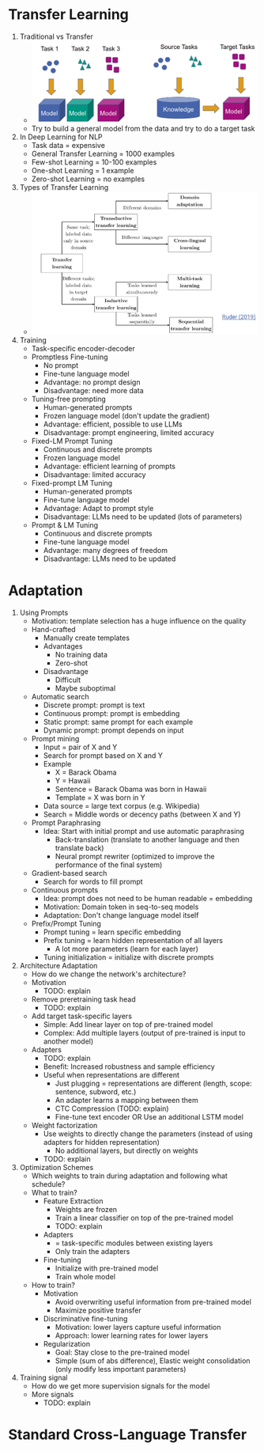 # Transfer Learning
1. Traditional vs Transfer
    - ![image](images/traditional_vs_transfer_learning.png)
    - Try to build a general model from the data and try to do a target task
1. In Deep Learning for NLP
    - Task data = expensive
    - General Transfer Learning = 1000 examples
    - Few-shot Learning = 10-100 examples
    - One-shot Learning = 1 example
    - Zero-shot Learning = no examples
1. Types of Transfer Learning
    - ![image](images/transfer_learning_types.png)
1. Training
    - Task-specific encoder-decoder
    - Promptless Fine-tuning
        * No prompt
        * Fine-tune language model
        * Advantage: no prompt design
        * Disadvantage: need more data
    - Tuning-free prompting
        * Human-generated prompts
        * Frozen language model (don't update the gradient)
        * Advantage: efficient, possible to use LLMs
        * Disadvantage: prompt engineering, limited accuracy
    - Fixed-LM Prompt Tuning
        * Continuous and discrete prompts
        * Frozen language model
        * Advantage: efficient learning of prompts
        * Disadvantage: limited accuracy
    - Fixed-prompt LM Tuning
        * Human-generated prompts
        * Fine-tune language model
        * Advantage: Adapt to prompt style
        * Disadvantage: LLMs need to be updated (lots of parameters)
    - Prompt & LM Tuning
        * Continuous and discrete prompts
        * Fine-tune language model
        * Advantage: many degrees of freedom
        * Disadvantage: LLMs need to be updated



# Adaptation
1. Using Prompts
    - Motivation: template selection has a huge influence on the quality
    - Hand-crafted
        * Manually create templates
        * Advantages
            + No training data
            + Zero-shot
        * Disadvantage
            + Difficult
            + Maybe suboptimal
    - Automatic search
        * Discrete prompt: prompt is text
        * Continuous prompt: prompt is embedding
        * Static prompt: same prompt for each example
        * Dynamic prompt: prompt depends on input
    - Prompt mining
        * Input = pair of X and Y
        * Search for prompt based on X and Y
        * Example
            + X = Barack Obama
            + Y = Hawaii
            + Sentence = Barack Obama was born in Hawaii
            + Template = X was born in Y
        * Data source = large text corpus (e.g. Wikipedia)
        * Search = Middle words or decency paths (between X and Y)
    - Prompt Paraphrasing
        * Idea: Start with initial prompt and use automatic paraphrasing
            + Back-translation (translate to another language and then translate back)
            + Neural prompt rewriter (optimized to improve the performance of the final system)
    - Gradient-based search
        * Search for words to fill prompt
    - Continuous prompts
        * Idea: prompt does not need to be human readable = embedding
        * Motivation: Domain token in seq-to-seq models
        * Adaptation: Don't change language model itself
    - Prefix/Prompt Tuning
        * Prompt tuning = learn specific embedding
        * Prefix tuning = learn hidden representation of all layers
            + A lot more parameters (learn for each layer)
        * Tuning initialization = initialize with discrete prompts
1. Architecture Adaptation
    - How do we change the network's architecture?
    - Motivation
        * TODO: explain
    - Remove preretraining task head
        * TODO: explain
    - Add target task-specific layers
        * Simple: Add linear layer on top of pre-trained model
        * Complex: Add multiple layers (output of pre-trained is input to another model)
    - Adapters
        * TODO: explain
        * Benefit: Increased robustness and sample efficiency
        * Useful when representations are different
            + Just plugging = representations are different (length, scope: sentence, subword, etc.)
            + An adapter learns a mapping between them
            + CTC Compression (TODO: explain)
            + Fine-tune text encoder OR Use an additional LSTM model
    - Weight factorization
        * Use weights to directly change the parameters (instead of using adapters for hidden representation)
            + No additional layers, but directly on weights
        * TODO: explain
1. Optimization Schemes
    - Which weights to train during adaptation and following what schedule?
    - What to train?
        * Feature Extraction
            + Weights are frozen
            + Train a linear classifier on top of the pre-trained model
            + TODO: explain
        * Adapters
            + = task-specific modules between existing layers
            + Only train the adapters
        * Fine-tuning
            + Initialize with pre-trained model
            + Train whole model
    - How to train?
        * Motivation
            + Avoid overwriting useful information from pre-trained model
            + Maximize positive transfer
        * Discriminative fine-tuning
            + Motivation: lower layers capture useful information
            + Approach: lower learning rates for lower layers
        * Regularization
            + Goal: Stay close to the pre-trained model
            + Simple (sum of abs difference), Elastic weight consolidation (only modify less important parameters)
1. Training signal
    - How do we get more supervision signals for the model
    - More signals
        * TODO: explain



# Standard Cross-Language Transfer
